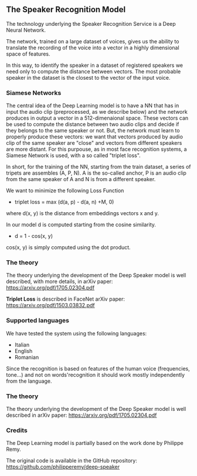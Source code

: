 ## The Speaker Recognition Model
The technology underlying the Speaker Recognition Service is a Deep Neural Network.

The network, trained on a large dataset of voices, gives us the ability to translate the recording of the voice into a vector in a highly dimensional space of features.

In this way, to identify the speaker in a dataset of registered speakers we need only to compute the distance between vectors. The most probable speaker in the dataset is the closest to the vector of the input voice.

### Siamese Networks
The central idea of the Deep Learning model is to have a NN that has in input the audio clip (preprocessed, as we describe below) and the network produces in output a vector in a 512-dimenaional space.
These vectors can be used to compute the distance between two audio clips and decide if they belongs to the same speaker or not.
But, the network must learn to properly produce these vectors: we want that vectors produced by audio clip of the same speaker are "close" and vectors from different speakers are more distant.
For this purpouse, as in most face recognition systems, a Siamese Network is used, with a so called "triplet loss".

In short, for the training of the NN, starting from the train dataset, a series of tripets are assembles (A, P, N). A is the so-called anchor, P is an audio clip from the same speaker of A and N is from a different speaker.

We want to minimize the following Loss Function

* triplet loss = max (d(a, p) - d(a, n) +M, 0)

where d(x, y) is the distance from embeddings vectors x and y.

In our model d is computed starting from the cosine similarity.

* d = 1 - cos(x, y)

cos(x, y) is simply computed using the dot product.
 
### The theory
The theory underlying the development of the Deep Speaker model is well described, with more details, in arXiv paper: https://arxiv.org/pdf/1705.02304.pdf

**Triplet Loss** is described in FaceNet arXiv paper: https://arxiv.org/pdf/1503.03832.pdf

### Supported languages
We have tested the system using the following languages: 
* Italian
* English
* Romanian

Since the recognition is based on features of the human voice (frequencies, tone...) and not on words'recognition it should work mostly independently from the language.

### The theory
The theory underlying the development of the Deep Speaker model is well described in arXiv paper: https://arxiv.org/pdf/1705.02304.pdf

### Credits
The Deep Learning model is partially based on the work done by Philippe Remy.

The original code is available in the GitHub repository: https://github.com/philipperemy/deep-speaker

